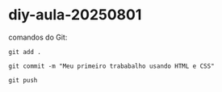 # diy-aula-20250801

comandos do Git:

```
git add .
```

```
git commit -m "Meu primeiro trababalho usando HTML e CSS"

```

```
git push 
